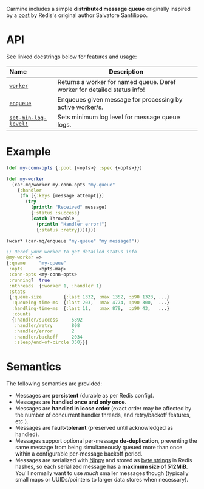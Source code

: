 Carmine includes a simple **distributed message queue** originally inspired by a [post](http://oldblog.antirez.com/post/250) by Redis's original author Salvatore Sanfilippo.

# API

See linked docstrings below for features and usage:

| Name                                                                                                                            | Description                                                              |
| :------------------------------------------------------------------------------------------------------------------------------ | ------------------------------------------------------------------------ |
| [`worker`](https://cljdoc.org/d/com.taoensso/carmine/CURRENT/api/taoensso.carmine.message-queue#worker)                         | Returns a worker for named queue. Deref worker for detailed status info! |
| [`enqueue`](https://cljdoc.org/d/com.taoensso/carmine/CURRENT/api/taoensso.carmine.message-queue#enqueue)                       | Enqueues given message for processing by active worker/s.                |
| [`set-min-log-level!`](https://cljdoc.org/d/com.taoensso/carmine/CURRENT/api/taoensso.carmine.message-queue#set-min-log-level!) | Sets minimum log level for message queue logs.                           |

# Example


```clojure
(def my-conn-opts {:pool {<opts>} :spec {<opts>}})

(def my-worker
  (car-mq/worker my-conn-opts "my-queue"
    {:handler
     (fn [{:keys [message attempt]}]
       (try
         (println "Received" message)
         {:status :success}
         (catch Throwable _
           (println "Handler error!")
           {:status :retry})))}))

(wcar* (car-mq/enqueue "my-queue" "my message!"))

;; Deref your worker to get detailed status info
@my-worker =>
{:qname     "my-queue"
 :opts      <opts-map>
 :conn-opts <my-conn-opts>
 :running?  true
 :nthreads  {:worker 1, :handler 1}
 :stats
 {:queue-size        {:last 1332, :max 1352, :p90 1323, ...}
  :queueing-time-ms  {:last 203,  :max 4774, :p90 300,  ...}
  :handling-time-ms  {:last 11,   :max 879,  :p90 43,   ...}
  :counts
  {:handler/success     5892
   :handler/retry       808
   :handler/error       2
   :handler/backoff     2034
   :sleep/end-of-circle 350}}}
```

# Semantics

The following semantics are provided:

- Messages are **persistent** (durable as per Redis config).
- Messages are **handled once and only once**.
- Messages are **handled in loose order** (exact order may be affected by the number of concurrent handler threads, and retry/backoff features, etc.).
- Messages are **fault-tolerant** (preserved until acknowledged as handled).
- Messages support optional per-message **de-duplication**, preventing the same message from being simultaneously queued more than once within a configurable per-message backoff period.
- Messages are serialized with [Nippy](https://www.taoensso.com/nippy) and stored as [byte strings](https://redis.io/docs/latest/develop/data-types/strings) in Redis hashes, so each serialized message has a **maximum size of 512MiB**. You'll normally want to use *much* smaller messages though (typically small maps or UUIDs/pointers to larger data stores when necessary).